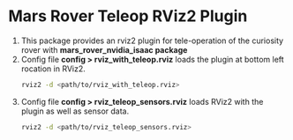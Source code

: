 # Mars Rover Teleop RViz2 Plugin

1. This package provides an rviz2 plugin for tele-operation of the curiosity rover with **mars_rover_nvidia_isaac package**
2. Config file **config > rviz_with_teleop.rviz** loads the plugin at bottom left rocation in RViz2.
   ```bash
   rviz2 -d <path/to/rviz_with_teleop.rviz>
   ```
3. Config file **config > rviz_teleop_sensors.rviz** loads RViz2 with the plugin as well as sensor data.
   ```bash
   rviz2 -d <path/to/rviz_teleop_sensors.rviz>
   ```